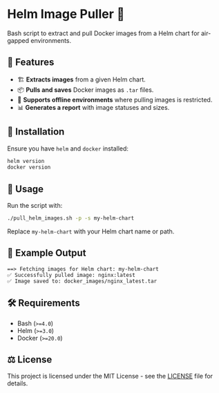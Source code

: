 # Helm Image Puller 🚀

Bash script to extract and pull Docker images from a Helm chart for air-gapped environments.

## 📌 Features

- 🏗 **Extracts images** from a given Helm chart.
- 📦 **Pulls and saves** Docker images as `.tar` files.
- 🔄 **Supports offline environments** where pulling images is restricted.
- 📊 **Generates a report** with image statuses and sizes.

## 🔧 Installation

Ensure you have `helm` and `docker` installed:

```bash
helm version
docker version
```

## 🚀 Usage

Run the script with:

```bash
./pull_helm_images.sh -p -s my-helm-chart
```

Replace `my-helm-chart` with your Helm chart name or path.

## 📂 Example Output

```
==> Fetching images for Helm chart: my-helm-chart
✅ Successfully pulled image: nginx:latest
✅ Image saved to: docker_images/nginx_latest.tar
```

## 🛠 Requirements

- Bash (`>=4.0`)
- Helm (`>=3.0`)
- Docker (`>=20.0`)

## ⚖️ License

This project is licensed under the MIT License - see the [LICENSE](LICENSE) file for details.
